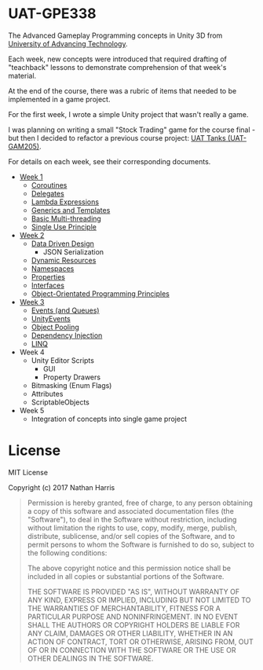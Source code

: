 # UAT-GPE338
The Advanced Gameplay Programming concepts in Unity 3D from [University of Advancing Technology](http://www.uat.edu/).

Each week, new concepts were introduced that required drafting of "teachback" lessons to demonstrate comprehension of
 that week's material.

At the end of the course, there was a rubric of items that needed to be implemented in a game project.

For the first week, I wrote a simple Unity project that wasn't really a game.

I was planning on writing a small "Stock Trading" game for the course final - but then I decided to refactor a previous
 course project: [UAT Tanks (UAT-GAM205)](https://github.com/Mordil/UAT-GAM205).

For details on each week, see their corresponding documents.

* [Week 1](./Docs/Week1.md)
    * [Coroutines](./Docs/Week1.md#coroutines)
    * [Delegates](./Docs/Week1.md#delegates)
    * [Lambda Expressions](./Docs/Week1.md#lambda-expressions)
    * [Generics and Templates](./Docs/Week1.md#generics-and-templates)
    * [Basic Multi-threading](./Docs/Week1.md#basic-multi-threading)
    * [Single Use Principle](./Docs/Week1.md#single-use-principle)
* [Week 2](./Docs/Week2.md)
    * [Data Driven Design](./Docs/Week2.md#data-driven-design)
        * JSON Serialization
    * [Dynamic Resources](./Docs/Week2.md#dynamic-resources)
    * [Namespaces](./Docs/Week2.md#namespaces)
    * [Properties](./Docs/Week2.md#properties)
    * [Interfaces](./Docs/Week2.md#interfaces)
    * [Object-Orientated Programming Principles](./Docs/Week2.md#oop-principles)
* [Week 3](./Docs/Week3.md)
    * [Events (and Queues)](./Docs/Week3.md#events-and-queues)
    * [UnityEvents](./Docs/Week3.md#unityevents)
    * [Object Pooling](./Docs/Week3.md#object-pooling)
    * [Dependency Injection](./Docs/Week3.md#dependency-injection)
    * [LINQ](./Docs/Week3.md#linq)
* Week 4
    * Unity Editor Scripts
        * GUI
        * Property Drawers
    * Bitmasking (Enum Flags)
    * Attributes
    * ScriptableObjects
* Week 5
    * Integration of concepts into single game project

# License
MIT License

Copyright (c) 2017 Nathan Harris

> Permission is hereby granted, free of charge, to any person obtaining a copy
of this software and associated documentation files (the "Software"), to deal
in the Software without restriction, including without limitation the rights
to use, copy, modify, merge, publish, distribute, sublicense, and/or sell
copies of the Software, and to permit persons to whom the Software is
furnished to do so, subject to the following conditions:
>
> The above copyright notice and this permission notice shall be included in all
copies or substantial portions of the Software.
>
> THE SOFTWARE IS PROVIDED "AS IS", WITHOUT WARRANTY OF ANY KIND, EXPRESS OR
IMPLIED, INCLUDING BUT NOT LIMITED TO THE WARRANTIES OF MERCHANTABILITY,
FITNESS FOR A PARTICULAR PURPOSE AND NONINFRINGEMENT. IN NO EVENT SHALL THE
AUTHORS OR COPYRIGHT HOLDERS BE LIABLE FOR ANY CLAIM, DAMAGES OR OTHER
LIABILITY, WHETHER IN AN ACTION OF CONTRACT, TORT OR OTHERWISE, ARISING FROM,
OUT OF OR IN CONNECTION WITH THE SOFTWARE OR THE USE OR OTHER DEALINGS IN THE
SOFTWARE.
